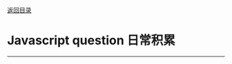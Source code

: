 <p>
    <a href="#" onclick="refreshContent('javascript')">返回目录</a>
</p>

# Javascript  question 日常积累

---
